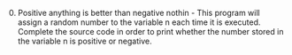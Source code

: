 0. Positive anything is better than negative nothin - This program will assign a random number to the variable n each time it is executed. Complete the source code in order to print whether the number stored in the variable n is positive or negative.
